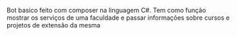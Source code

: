 Bot basico feito com composer na linguagem C#. Tem como função mostrar os serviços de uma faculdade e passar informações sobre cursos e projetos de extensão da mesma
